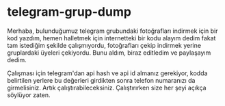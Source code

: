 # telegram-grup-dump
Merhaba, bulunduğumuz telegram grubundaki fotoğrafları indirmek için bir kod yazdım, hemen halletmek için internetteki bir kodu alayım dedim fakat tam istediğim şekilde çalışmıyordu, fotoğrafları çekip indirmek yerine gruplardaki üyeleri çekiyordu. Bunu aldım, biraz editledim ve paylaşayım dedim.

Çalışması için telegram'dan api hash ve api id almanız gerekiyor, kodda belirtilen yerlere bu değerleri girdikten sonra telefon numaranızı da girmelisiniz. Artık çalıştırabileceksiniz. Çalıştırırken size her şeyi açıkça söylüyor zaten. 
